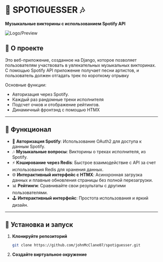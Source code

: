 # 🎵 SPOTIGUESSER 🎶  
**Музыкальные викторины с использованием Spotify API**  

![Logo/Preview](https://via.placeholder.com/800x400?text=Music+Quiz+App)

## 📖 О проекте  
Это веб-приложение, созданное на Django, которое позволяет пользователям участвовать в увлекательных музыкальных викторинах. С помощью Spotify API приложение получает песни артистов, и пользователь должен отгадать трек по короткому отрывку  

Основные функции:  
- Авторизация через Spotify.
- Каждый раз рандомные треки исполнителя
- Подсчет очков и отображение рейтингов.  
- Динамичный фронтэнд с помощью HTMX

---

## 🚀 Функционал  

- 🔐 **Авторизация Spotify**: Использование OAuth2 для доступа к данным Spotify.  
- 🎶 **Музыкальные вопросы**: Викторины о треках исполнителя, из Spotify.  
- ⚡ **Кэширование через Redis**: Быстрое взаимодействие с API за счет использования Redis для хранения данных.  
- 🌐 **Интерактивный интерфейс с HTMX**: Асинхронная загрузка данных и плавные обновления страницы без полной перезагрузки.  
- 📊 **Рейтинги**: Сравнивайте свои результаты с другими пользователями.  
- 🕹️ **Интерактивный интерфейс**: Простота использования и яркий дизайн.  


---

## 📂 Установка и запуск  

1. **Клонируйте репозиторий**  
   ```bash
   git clone https://github.com/johnMcClane07/spotiguesser.git
2. **Создайте виртуальное окружение**
   ```bash 
   
   


